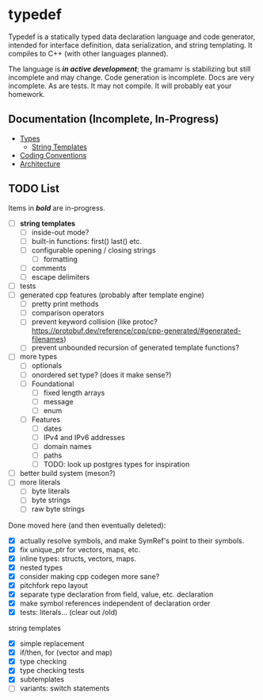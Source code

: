 # typedef

Typedef is a statically typed data declaration language and code generator, intended for interface definition, data serialization, and string templating. It compiles to C++ (with other languages planned).

The language is ***in active development***; the gramamr is stabilizing but still incomplete and may change. Code generation is incomplete. Docs are very incomplete. As are tests. It may not compile. It will probably eat your homework.

## Documentation (Incomplete, In-Progress)

* [Types](./docs/types.md)
  * [String Templates](./docs/template_strings.md)
* [Coding Conventions](./docs/conventions.md)
* [Architecture](./docs/architecture.md)

## TODO List

Items in ***bold*** are in-progress.

* [ ] **string templates**
  * [ ] inside-out mode?
  * [ ] built-in functions: first() last() etc.
  * [ ] configurable opening / closing strings
    * [ ] formatting
  * [ ] comments
  * [ ] escape delimiters
* [ ] tests
* [ ] generated cpp features (probably after template engine)
  * [ ] pretty print methods
  * [ ] comparison operators
  * [ ] prevent keyword collision (like protoc? <https://protobuf.dev/reference/cpp/cpp-generated/#generated-filenames>)
  * [ ] prevent unbounded recursion of generated template functions?
* [ ] more types
  * [ ] optionals
  * [ ] onordered set type? (does it make sense?)
  * [ ] Foundational
    * [ ] fixed length arrays
    * [ ] message
    * [ ] enum
  * [ ] Features
    * [ ] dates
    * [ ] IPv4 and IPv6 addresses
    * [ ] domain names
    * [ ] paths
    * [ ] TODO: look up postgres types for inspiration
* [ ] better build system (meson?)
* [ ] more literals
  * [ ] byte literals
  * [ ] byte strings
  * [ ] raw byte strings

Done moved here (and then eventually deleted):

* [x] actually resolve symbols, and make SymRef's point to their symbols.
* [x] fix unique_ptr for vectors, maps, etc.
* [x] inline types: structs, vectors, maps.
* [x] nested types
* [x] consider making cpp codegen more sane?
* [x] pitchfork repo layout
* [x] separate type declaration from field, value, etc. declaration
* [x] make symbol references independent of declaration order
* [x] tests: literals... (clear out /old)

string templates

* [x] simple replacement
* [x] if/then, for (vector and map)
* [x] type checking
* [x] type checking tests
* [x] subtemplates
* [ ] variants: switch statements
